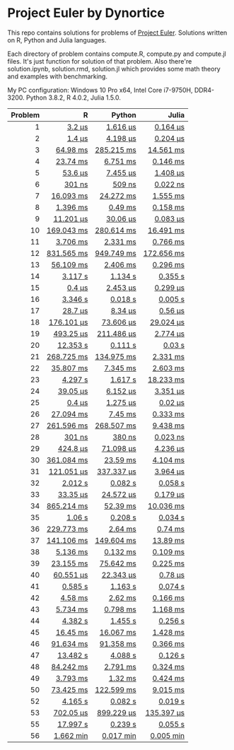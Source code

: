 # Project Euler by Dynortice

This repo contains solutions for problems of [Project Euler](https://projecteuler.net/).
Solutions written on R, Python and Julia languages.

Each directory of problem contains compute.R, compute.py and compute.jl files. It's just function for solution of that problem. Also there're solution.ipynb, solution.rmd, solution.jl which provides some math theory and examples with benchmarking.

My PC configuration: Windows 10 Pro x64, Intel Core i7-9750H, DDR4-3200. Python 3.8.2, R 4.0.2, Julia 1.5.0.

Problem | R | Python | Julia
-: | -: | -: | -:
1 | [3.2 µs](https://github.com/Dynortice/Project-Euler/blob/master/problems/0001/solution.rmd) | [1.616 µs](https://github.com/Dynortice/Project-Euler/blob/master/problems/0001/solution.ipynb) | [0.164 µs](https://github.com/Dynortice/Project-Euler/blob/master/problems/0001/solution.jl)
2 | [1.4 µs](https://github.com/Dynortice/Project-Euler/blob/master/problems/0002/solution.rmd) | [4.198 µs](https://github.com/Dynortice/Project-Euler/blob/master/problems/0002/solution.ipynb) | [0.204 µs](https://github.com/Dynortice/Project-Euler/blob/master/problems/0002/solution.jl)
3 | [64.98 ms](https://github.com/Dynortice/Project-Euler/blob/master/problems/0003/solution.rmd) | [285.215 ms](https://github.com/Dynortice/Project-Euler/blob/master/problems/0003/solution.ipynb) | [14.561 ms](https://github.com/Dynortice/Project-Euler/blob/master/problems/0003/solution.jl)
4 | [23.74 ms](https://github.com/Dynortice/Project-Euler/blob/master/problems/0004/solution.rmd) | [6.751 ms](https://github.com/Dynortice/Project-Euler/blob/master/problems/0004/solution.ipynb) | [0.146 ms](https://github.com/Dynortice/Project-Euler/blob/master/problems/0004/solution.jl)
5 | [53.6 µs](https://github.com/Dynortice/Project-Euler/blob/master/problems/0005/solution.rmd) | [7.455 µs](https://github.com/Dynortice/Project-Euler/blob/master/problems/0005/solution.ipynb) | [1.408 µs](https://github.com/Dynortice/Project-Euler/blob/master/problems/0005/solution.jl)
6 | [301 ns](https://github.com/Dynortice/Project-Euler/blob/master/problems/0006/solution.rmd) | [509 ns](https://github.com/Dynortice/Project-Euler/blob/master/problems/0006/solution.ipynb) | [0.022 ns](https://github.com/Dynortice/Project-Euler/blob/master/problems/0006/solution.jl)
7 | [16.093 ms](https://github.com/Dynortice/Project-Euler/blob/master/problems/0007/solution.rmd) | [24.272 ms](https://github.com/Dynortice/Project-Euler/blob/master/problems/0007/solution.ipynb) | [1.555 ms](https://github.com/Dynortice/Project-Euler/blob/master/problems/0007/solution.jl)
8 | [1.396 ms](https://github.com/Dynortice/Project-Euler/blob/master/problems/0008/solution.rmd) | [0.49 ms](https://github.com/Dynortice/Project-Euler/blob/master/problems/0008/solution.ipynb) | [0.158 ms](https://github.com/Dynortice/Project-Euler/blob/master/problems/0008/solution.jl)
9 | [11.201 µs](https://github.com/Dynortice/Project-Euler/blob/master/problems/0009/solution.rmd) | [30.06 µs](https://github.com/Dynortice/Project-Euler/blob/master/problems/0009/solution.ipynb) | [0.083 µs](https://github.com/Dynortice/Project-Euler/blob/master/problems/0009/solution.jl)
10 | [169.043 ms](https://github.com/Dynortice/Project-Euler/blob/master/problems/0010/solution.rmd) | [280.614 ms](https://github.com/Dynortice/Project-Euler/blob/master/problems/0010/solution.ipynb) | [16.491 ms](https://github.com/Dynortice/Project-Euler/blob/master/problems/0010/solution.jl)
11 | [3.706 ms](https://github.com/Dynortice/Project-Euler/blob/master/problems/0011/solution.rmd) | [2.331 ms](https://github.com/Dynortice/Project-Euler/blob/master/problems/0011/solution.ipynb) | [0.766 ms](https://github.com/Dynortice/Project-Euler/blob/master/problems/0011/solution.jl)
12 | [831.565 ms](https://github.com/Dynortice/Project-Euler/blob/master/problems/0012/solution.rmd) | [949.749 ms](https://github.com/Dynortice/Project-Euler/blob/master/problems/0012/solution.ipynb) | [172.656 ms](https://github.com/Dynortice/Project-Euler/blob/master/problems/0012/solution.jl)
13 | [56.109 ms](https://github.com/Dynortice/Project-Euler/blob/master/problems/0013/solution.rmd) | [2.406 ms](https://github.com/Dynortice/Project-Euler/blob/master/problems/0013/solution.ipynb) | [0.296 ms](https://github.com/Dynortice/Project-Euler/blob/master/problems/0013/solution.jl)
14 | [3.117 s](https://github.com/Dynortice/Project-Euler/blob/master/problems/0014/solution.rmd) | [1.134 s](https://github.com/Dynortice/Project-Euler/blob/master/problems/0014/solution.ipynb) | [0.355 s](https://github.com/Dynortice/Project-Euler/blob/master/problems/0014/solution.jl)
15 | [0.4 µs](https://github.com/Dynortice/Project-Euler/blob/master/problems/0015/solution.rmd) | [2.453 µs](https://github.com/Dynortice/Project-Euler/blob/master/problems/0015/solution.ipynb) | [0.299 µs](https://github.com/Dynortice/Project-Euler/blob/master/problems/0015/solution.jl)
16 | [3.346 s](https://github.com/Dynortice/Project-Euler/blob/master/problems/0016/solution.rmd) | [0.018 s](https://github.com/Dynortice/Project-Euler/blob/master/problems/0016/solution.ipynb) | [0.005 s](https://github.com/Dynortice/Project-Euler/blob/master/problems/0016/solution.jl)
17 | [28.7 µs](https://github.com/Dynortice/Project-Euler/blob/master/problems/0017/solution.rmd) | [8.34 µs](https://github.com/Dynortice/Project-Euler/blob/master/problems/0017/solution.ipynb) | [0.56 µs](https://github.com/Dynortice/Project-Euler/blob/master/problems/0017/solution.jl)
18 | [176.101 µs](https://github.com/Dynortice/Project-Euler/blob/master/problems/0018/solution.rmd) | [73.606 µs](https://github.com/Dynortice/Project-Euler/blob/master/problems/0018/solution.ipynb) | [29.024 µs](https://github.com/Dynortice/Project-Euler/blob/master/problems/0018/solution.jl)
19 | [493.25 µs](https://github.com/Dynortice/Project-Euler/blob/master/problems/0019/solution.rmd) | [211.486 µs](https://github.com/Dynortice/Project-Euler/blob/master/problems/0019/solution.ipynb) | [2.774 µs](https://github.com/Dynortice/Project-Euler/blob/master/problems/0019/solution.jl)
20 | [12.353 s](https://github.com/Dynortice/Project-Euler/blob/master/problems/0020/solution.rmd) | [0.111 s](https://github.com/Dynortice/Project-Euler/blob/master/problems/0020/solution.ipynb) | [0.03 s](https://github.com/Dynortice/Project-Euler/blob/master/problems/0020/solution.jl)
21 | [268.725 ms](https://github.com/Dynortice/Project-Euler/blob/master/problems/0021/solution.rmd) | [134.975 ms](https://github.com/Dynortice/Project-Euler/blob/master/problems/0021/solution.ipynb) | [2.331 ms](https://github.com/Dynortice/Project-Euler/blob/master/problems/0021/solution.jl)
22 | [35.807 ms](https://github.com/Dynortice/Project-Euler/blob/master/problems/0022/solution.rmd) | [7.345 ms](https://github.com/Dynortice/Project-Euler/blob/master/problems/0022/solution.ipynb) | [2.603 ms](https://github.com/Dynortice/Project-Euler/blob/master/problems/0022/solution.jl)
23 | [4.297 s](https://github.com/Dynortice/Project-Euler/blob/master/problems/0023/solution.rmd) | [1.617 s](https://github.com/Dynortice/Project-Euler/blob/master/problems/0023/solution.ipynb) | [18.233 ms](https://github.com/Dynortice/Project-Euler/blob/master/problems/0023/solution.jl)
24 | [39.05 µs](https://github.com/Dynortice/Project-Euler/blob/master/problems/0024/solution.rmd) | [6.152 µs](https://github.com/Dynortice/Project-Euler/blob/master/problems/0024/solution.ipynb) | [3.351 µs](https://github.com/Dynortice/Project-Euler/blob/master/problems/0024/solution.jl)
25 | [0.4 µs](https://github.com/Dynortice/Project-Euler/blob/master/problems/0025/solution.rmd) | [1.275 µs](https://github.com/Dynortice/Project-Euler/blob/master/problems/0025/solution.ipynb) | [0.02 µs](https://github.com/Dynortice/Project-Euler/blob/master/problems/0025/solution.jl)
26 | [27.094 ms](https://github.com/Dynortice/Project-Euler/blob/master/problems/0026/solution.rmd) | [7.45 ms](https://github.com/Dynortice/Project-Euler/blob/master/problems/0026/solution.ipynb) | [0.333 ms](https://github.com/Dynortice/Project-Euler/blob/master/problems/0026/solution.jl)
27 | [261.596 ms](https://github.com/Dynortice/Project-Euler/blob/master/problems/0027/solution.rmd) | [268.507 ms](https://github.com/Dynortice/Project-Euler/blob/master/problems/0027/solution.ipynb) | [9.438 ms](https://github.com/Dynortice/Project-Euler/blob/master/problems/0027/solution.jl)
28 | [301 ns](https://github.com/Dynortice/Project-Euler/blob/master/problems/0028/solution.rmd) | [380 ns](https://github.com/Dynortice/Project-Euler/blob/master/problems/0028/solution.ipynb) | [0.023 ns](https://github.com/Dynortice/Project-Euler/blob/master/problems/0028/solution.jl)
29 | [424.8 µs](https://github.com/Dynortice/Project-Euler/blob/master/problems/0029/solution.rmd) | [71.098 µs](https://github.com/Dynortice/Project-Euler/blob/master/problems/0029/solution.ipynb) | [4.236 µs](https://github.com/Dynortice/Project-Euler/blob/master/problems/0029/solution.jl)
30 | [361.084 ms](https://github.com/Dynortice/Project-Euler/blob/master/problems/0030/solution.rmd) | [23.59 ms](https://github.com/Dynortice/Project-Euler/blob/master/problems/0030/solution.ipynb) | [4.104 ms](https://github.com/Dynortice/Project-Euler/blob/master/problems/0030/solution.jl)
31 | [121.051 µs](https://github.com/Dynortice/Project-Euler/blob/master/problems/0031/solution.rmd) | [337.337 µs](https://github.com/Dynortice/Project-Euler/blob/master/problems/0031/solution.ipynb) | [3.964 µs](https://github.com/Dynortice/Project-Euler/blob/master/problems/0031/solution.jl)
32 | [2.012 s](https://github.com/Dynortice/Project-Euler/blob/master/problems/0032/solution.rmd) | [0.082 s](https://github.com/Dynortice/Project-Euler/blob/master/problems/0032/solution.ipynb) | [0.058 s](https://github.com/Dynortice/Project-Euler/blob/master/problems/0032/solution.jl)
33 | [33.35 µs](https://github.com/Dynortice/Project-Euler/blob/master/problems/0033/solution.rmd) | [24.572 µs](https://github.com/Dynortice/Project-Euler/blob/master/problems/0033/solution.ipynb) | [0.179 µs](https://github.com/Dynortice/Project-Euler/blob/master/problems/0033/solution.jl)
34 | [865.214 ms](https://github.com/Dynortice/Project-Euler/blob/master/problems/0034/solution.rmd) | [52.39 ms](https://github.com/Dynortice/Project-Euler/blob/master/problems/0034/solution.ipynb) | [10.036 ms](https://github.com/Dynortice/Project-Euler/blob/master/problems/0034/solution.jl)
35 | [1.06 s](https://github.com/Dynortice/Project-Euler/blob/master/problems/0035/solution.rmd) | [0.208 s](https://github.com/Dynortice/Project-Euler/blob/master/problems/0035/solution.ipynb) | [0.034 s](https://github.com/Dynortice/Project-Euler/blob/master/problems/0035/solution.jl)
36 | [229.773 ms](https://github.com/Dynortice/Project-Euler/blob/master/problems/0036/solution.rmd) | [2.64 ms](https://github.com/Dynortice/Project-Euler/blob/master/problems/0036/solution.ipynb) | [0.74 ms](https://github.com/Dynortice/Project-Euler/blob/master/problems/0036/solution.jl)
37 | [141.106 ms](https://github.com/Dynortice/Project-Euler/blob/master/problems/0037/solution.rmd) | [149.604 ms](https://github.com/Dynortice/Project-Euler/blob/master/problems/0037/solution.ipynb) | [13.89 ms](https://github.com/Dynortice/Project-Euler/blob/master/problems/0037/solution.jl)
38 | [5.136 ms](https://github.com/Dynortice/Project-Euler/blob/master/problems/0038/solution.rmd) | [0.132 ms](https://github.com/Dynortice/Project-Euler/blob/master/problems/0038/solution.ipynb) | [0.109 ms](https://github.com/Dynortice/Project-Euler/blob/master/problems/0038/solution.jl)
39 | [23.155 ms](https://github.com/Dynortice/Project-Euler/blob/master/problems/0039/solution.rmd) | [75.642 ms](https://github.com/Dynortice/Project-Euler/blob/master/problems/0039/solution.ipynb) | [0.225 ms](https://github.com/Dynortice/Project-Euler/blob/master/problems/0039/solution.jl)
40 | [60.551 µs](https://github.com/Dynortice/Project-Euler/blob/master/problems/0040/solution.rmd) | [22.343 µs](https://github.com/Dynortice/Project-Euler/blob/master/problems/0040/solution.ipynb) | [0.78 µs](https://github.com/Dynortice/Project-Euler/blob/master/problems/0040/solution.jl)
41 | [0.585 s](https://github.com/Dynortice/Project-Euler/blob/master/problems/0041/solution.rmd) | [1.163 s](https://github.com/Dynortice/Project-Euler/blob/master/problems/0041/solution.ipynb) | [0.074 s](https://github.com/Dynortice/Project-Euler/blob/master/problems/0041/solution.jl)
42 | [4.58 ms](https://github.com/Dynortice/Project-Euler/blob/master/problems/0042/solution.rmd) | [2.62 ms](https://github.com/Dynortice/Project-Euler/blob/master/problems/0042/solution.ipynb) | [0.166 ms](https://github.com/Dynortice/Project-Euler/blob/master/problems/0042/solution.jl)
43 | [5.734 ms](https://github.com/Dynortice/Project-Euler/blob/master/problems/0043/solution.rmd) | [0.798 ms](https://github.com/Dynortice/Project-Euler/blob/master/problems/0043/solution.ipynb) | [1.168 ms](https://github.com/Dynortice/Project-Euler/blob/master/problems/0043/solution.jl)
44 | [4.382 s](https://github.com/Dynortice/Project-Euler/blob/master/problems/0044/solution.rmd) | [1.455 s](https://github.com/Dynortice/Project-Euler/blob/master/problems/0044/solution.ipynb) | [0.256 s](https://github.com/Dynortice/Project-Euler/blob/master/problems/0044/solution.jl)
45 | [16.45 ms](https://github.com/Dynortice/Project-Euler/blob/master/problems/0045/solution.rmd) | [16.067 ms](https://github.com/Dynortice/Project-Euler/blob/master/problems/0045/solution.ipynb) | [1.428 ms](https://github.com/Dynortice/Project-Euler/blob/master/problems/0045/solution.jl)
46 | [91.634 ms](https://github.com/Dynortice/Project-Euler/blob/master/problems/0046/solution.rmd) | [91.358 ms](https://github.com/Dynortice/Project-Euler/blob/master/problems/0046/solution.ipynb) | [0.366 ms](https://github.com/Dynortice/Project-Euler/blob/master/problems/0046/solution.jl)
47 | [13.482 s](https://github.com/Dynortice/Project-Euler/blob/master/problems/0047/solution.rmd) | [4.088 s](https://github.com/Dynortice/Project-Euler/blob/master/problems/0047/solution.ipynb) | [0.126 s](https://github.com/Dynortice/Project-Euler/blob/master/problems/0047/solution.jl)
48 | [84.242 ms](https://github.com/Dynortice/Project-Euler/blob/master/problems/0048/solution.rmd) | [2.791 ms](https://github.com/Dynortice/Project-Euler/blob/master/problems/0048/solution.ipynb) | [0.324 ms](https://github.com/Dynortice/Project-Euler/blob/master/problems/0048/solution.jl)
49 | [3.793 ms](https://github.com/Dynortice/Project-Euler/blob/master/problems/0049/solution.rmd) | [1.32 ms](https://github.com/Dynortice/Project-Euler/blob/master/problems/0049/solution.ipynb) | [0.424 ms](https://github.com/Dynortice/Project-Euler/blob/master/problems/0049/solution.jl)
50 | [73.425 ms](https://github.com/Dynortice/Project-Euler/blob/master/problems/0050/solution.rmd) | [122.599 ms](https://github.com/Dynortice/Project-Euler/blob/master/problems/0050/solution.ipynb) | [9.015 ms](https://github.com/Dynortice/Project-Euler/blob/master/problems/0050/solution.jl)
52 | [4.165 s](https://github.com/Dynortice/Project-Euler/blob/master/problems/0052/solution.rmd) | [0.082 s](https://github.com/Dynortice/Project-Euler/blob/master/problems/0052/solution.ipynb) | [0.019 s](https://github.com/Dynortice/Project-Euler/blob/master/problems/0052/solution.jl)
53 | [702.05 µs](https://github.com/Dynortice/Project-Euler/blob/master/problems/0053/solution.rmd) | [899.229 µs](https://github.com/Dynortice/Project-Euler/blob/master/problems/0053/solution.ipynb) | [135.397 µs](https://github.com/Dynortice/Project-Euler/blob/master/problems/0053/solution.jl)
55 | [17.997 s](https://github.com/Dynortice/Project-Euler/blob/master/problems/0055/solution.rmd) | [0.239 s](https://github.com/Dynortice/Project-Euler/blob/master/problems/0055/solution.ipynb) | [0.055 s](https://github.com/Dynortice/Project-Euler/blob/master/problems/0055/solution.jl)
56 | [1.662 min](https://github.com/Dynortice/Project-Euler/blob/master/problems/0056/solution.rmd) | [0.017 min](https://github.com/Dynortice/Project-Euler/blob/master/problems/0056/solution.ipynb) | [0.005 min](https://github.com/Dynortice/Project-Euler/blob/master/problems/0056/solution.jl)
